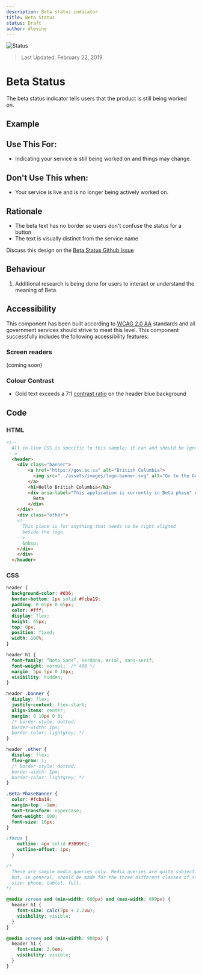 ```yaml
---
description: Beta status indicator
title: Beta Status
status: Draft
author: dlevine
---
```


![Status](https://img.shields.io/badge/Recommended-Draft-orange.svg)

> Last Updated: February 22, 2019

# Beta Status
The beta status indicator tells users that the product is still being worked on.

## Example

<component-preview path="components/beta/sample.html" height="100px" width="800px"> </component-preview>

## Use This For:
* Indicating your service is still being worked on and things may change.

## Don't Use This when:
* Your service is live and is no longer being actively worked on.

## Rationale
* The beta text has no border so users don't confuse the status for a button
* The text is visually distinct from the service name

Discuss this design on the [Beta Status Github Issue](https://github.com/bcgov/design-system/issues/78)

## Behaviour
1. Additional research is being done for users to interact or understand the meaning of Beta.

## Accessibility
This component has been built according to [WCAG 2.0 AA](https://www.w3.org/TR/WCAG20/) standards and all government services should strive to meet this level.  This component successfully includes the following accessibility features:

### Screen readers
(coming soon)

### Colour Contrast
* Gold text exceeds a 7:1 [contrast ratio](https://webaim.org/articles/contrast/) on the header blue background

## Code

### HTML

```html
<!--
  All in-line CSS is specific to this sample; it can and should be ignored.
 -->
  <header>
    <div class="banner">
        <a href="https://gov.bc.ca" alt="British Columbia">
          <img src="../assets/images/logo-banner.svg" alt="Go to the Government of British Columbia website" />
        </a>
        <h1>Hello British Columbia</h1>
        <div aria-label="This application is currently in Beta phase" class=Beta-PhaseBanner>
          Beta
        </div>
    </div>
    <div class="other">
    <!-- 
      This place is for anything that needs to be right aligned
      beside the logo.  
    -->
      &nbsp;
    </div>
    </div>
  </header>
```

### CSS
```css
header {
  background-color: #036;
  border-bottom: 2px solid #fcba19;
  padding: 0 65px 0 65px;
  color: #fff;
  display: flex;
  height: 65px;
  top: 0px;
  position: fixed;
  width: 100%;
}

header h1 {
  font-family: ‘Noto Sans’, Verdana, Arial, sans-serif;
  font-weight: normal;  /* 400 */
  margin: 5px 5px 0 18px;
  visibility: hidden;
}

header .banner {
  display: flex;
  justify-content: flex-start;
  align-items: center;
  margin: 0 10px 0 0;
  /* border-style: dotted;
  border-width: 1px;
  border-color: lightgrey; */
}

header .other {
  display: flex;
  flex-grow: 1;
  /* border-style: dotted;
  border-width: 1px;
  border-color: lightgrey; */
}

.Beta-PhaseBanner {
  color: #fcba19;
  margin-top: -1em;
  text-transform: uppercase;
  font-weight: 600;
  font-size: 16px;
}

:focus {
    outline: 4px solid #3B99FC;
    outline-offset: 1px;
  }

/*
  These are sample media queries only. Media queries are quite subjective
  but, in general, should be made for the three different classes of screen
  size: phone, tablet, full. 
*/

@media screen and (min-width: 600px) and (max-width: 899px) {
  header h1 {
    font-size: calc(7px + 2.2vw);
    visibility: visible;
  }
}

@media screen and (min-width: 900px) {
  header h1 {
    font-size: 2.0em;
    visibility: visible;
  }
}
```
